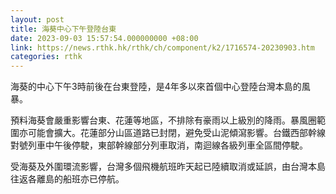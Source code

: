 ```yaml
---
layout: post
title: 海葵中心下午登陸台東
date: 2023-09-03 15:57:54.000000000 +08:00
link: https://news.rthk.hk/rthk/ch/component/k2/1716574-20230903.htm
categories: rthk
---
```


海葵的中心下午3時前後在台東登陸，是4年多以來首個中心登陸台灣本島的風暴。

預料海葵會嚴重影響台東、花蓮等地區，不排除有豪雨以上級別的降雨。暴風圈範圍亦可能會擴大。花蓮部分山區道路已封閉，避免受山泥傾瀉影響。台鐵西部幹線對號列車中午後停駛，東部幹線部分列車取消，南迴線各級列車全區間停駛。

受海葵及外圍環流影響，台灣多個飛機航班昨天起已陸續取消或延誤，由台灣本島往返各離島的船班亦已停航。
